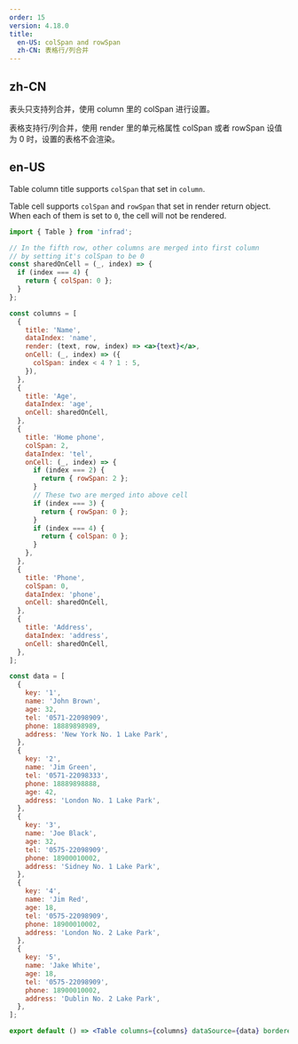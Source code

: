 ```yaml
---
order: 15
version: 4.18.0
title:
  en-US: colSpan and rowSpan
  zh-CN: 表格行/列合并
---
```


## zh-CN

表头只支持列合并，使用 column 里的 colSpan 进行设置。

表格支持行/列合并，使用 render 里的单元格属性 colSpan 或者 rowSpan 设值为 0 时，设置的表格不会渲染。

## en-US

Table column title supports `colSpan` that set in `column`.

Table cell supports `colSpan` and `rowSpan` that set in render return object. When each of them is set to `0`, the cell will not be rendered.

```jsx
import { Table } from 'infrad';

// In the fifth row, other columns are merged into first column
// by setting it's colSpan to be 0
const sharedOnCell = (_, index) => {
  if (index === 4) {
    return { colSpan: 0 };
  }
};

const columns = [
  {
    title: 'Name',
    dataIndex: 'name',
    render: (text, row, index) => <a>{text}</a>,
    onCell: (_, index) => ({
      colSpan: index < 4 ? 1 : 5,
    }),
  },
  {
    title: 'Age',
    dataIndex: 'age',
    onCell: sharedOnCell,
  },
  {
    title: 'Home phone',
    colSpan: 2,
    dataIndex: 'tel',
    onCell: (_, index) => {
      if (index === 2) {
        return { rowSpan: 2 };
      }
      // These two are merged into above cell
      if (index === 3) {
        return { rowSpan: 0 };
      }
      if (index === 4) {
        return { colSpan: 0 };
      }
    },
  },
  {
    title: 'Phone',
    colSpan: 0,
    dataIndex: 'phone',
    onCell: sharedOnCell,
  },
  {
    title: 'Address',
    dataIndex: 'address',
    onCell: sharedOnCell,
  },
];

const data = [
  {
    key: '1',
    name: 'John Brown',
    age: 32,
    tel: '0571-22098909',
    phone: 18889898989,
    address: 'New York No. 1 Lake Park',
  },
  {
    key: '2',
    name: 'Jim Green',
    tel: '0571-22098333',
    phone: 18889898888,
    age: 42,
    address: 'London No. 1 Lake Park',
  },
  {
    key: '3',
    name: 'Joe Black',
    age: 32,
    tel: '0575-22098909',
    phone: 18900010002,
    address: 'Sidney No. 1 Lake Park',
  },
  {
    key: '4',
    name: 'Jim Red',
    age: 18,
    tel: '0575-22098909',
    phone: 18900010002,
    address: 'London No. 2 Lake Park',
  },
  {
    key: '5',
    name: 'Jake White',
    age: 18,
    tel: '0575-22098909',
    phone: 18900010002,
    address: 'Dublin No. 2 Lake Park',
  },
];

export default () => <Table columns={columns} dataSource={data} bordered />;
```
